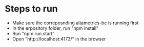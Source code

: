 # Steps to run
 - Make sure the correposnding altametrics-be is running first
 - In the erpository folder, run "npm install"
 - Run "npm run start"
 - Open "http://localhost:4173/" in the browser
